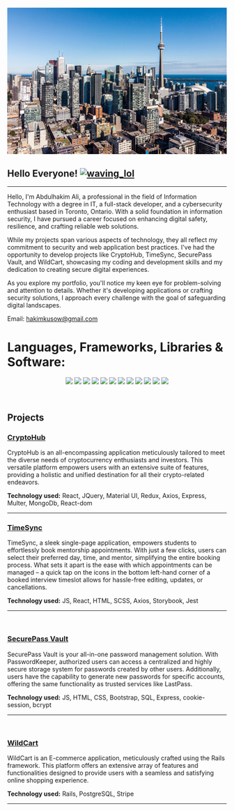 ![](https://github.com/nomadicafrican/nomadicafrican/blob/master/images/istockphoto-1040643480-170667a.jpeg?raw=true)

## Hello Everyone!  <a href="https://emoji.gg/emoji/6307_waving_lol"><img src="https://cdn3.emoji.gg/emojis/6307_waving_lol.gif" width="34px" height="34px" alt="waving_lol"></a>

---

Hello, I'm Abdulhakim Ali, a professional in the field of Information Technology with a degree in IT, a full-stack developer, and a cybersecurity enthusiast based in Toronto, Ontario. With a solid foundation in information security, I have pursued a career focused on enhancing digital safety, resilience, and crafting reliable web solutions.

While my projects span various aspects of technology, they all reflect my commitment to security and web application best practices. I've had the opportunity to develop projects like CryptoHub, TimeSync, SecurePass Vault, and WildCart, showcasing my coding and development skills and my dedication to creating secure digital experiences.

As you explore my portfolio, you'll notice my keen eye for problem-solving and attention to details. Whether it's developing applications or crafting security solutions, I approach every challenge with the goal of safeguarding digital landscapes.

Email: hakimkusow@gmail.com
<br/>

# Languages, Frameworks, Libraries & Software:

<p align="center">

<img src="https://img.shields.io/badge/PostgreSQL-316192?style=for-the-badge&logo=postgresql&logoColor=white" />

<img src="https://img.shields.io/badge/React-20232A?style=for-the-badge&logo=react&logoColor=61DAFB" />

<img src="https://img.shields.io/badge/Node.js-339933?style=for-the-badge&logo=nodedotjs&logoColor=white" />

<img src="https://img.shields.io/badge/CSS3-1572B6?style=for-the-badge&logo=css3&logoColor=white" />

<img src="https://img.shields.io/badge/HTML5-E34F26?style=for-the-badge&logo=html5&logoColor=white" />

<img src="https://img.shields.io/badge/jQuery-0769AD?style=for-the-badge&logo=jquery&logoColor=white"/>

<img src="https://img.shields.io/badge/Figma-F24E1E?style=for-the-badge&logo=figma&logoColor=white"/>

<img src="https://img.shields.io/badge/Adobe%20Photoshop-31A8FF?style=for-the-badge&logo=Adobe%20Photoshop&logoColor=black"/>

<img src="https://img.shields.io/badge/Express.js-000000?style=for-the-badge&logo=express&logoColor=white"/>

<img src="https://img.shields.io/badge/GIT-E44C30?style=for-the-badge&logo=git&logoColor=white"/>

<img src="https://img.shields.io/badge/React_Router-CA4245?style=for-the-badge&logo=react-router&logoColor=white"/>
  
<img src="https://img.shields.io/badge/MongoDB-4EA94B?style=for-the-badge&logo=mongodb&logoColor=white"/>

</p>
<br/>

## Projects

### [CryptoHub](https://github.com/nomadicafrican/CryptoHub)
CryptoHub is an all-encompassing application meticulously tailored to meet the diverse needs of cryptocurrency enthusiasts and investors. This versatile platform empowers users with an extensive suite of features, providing a holistic and unified destination for all their crypto-related endeavors.

<b>Technology used:</b> React, JQuery, Material UI, Redux, Axios, Express, Multer, MongoDb, React-dom
    
---   
### [TimeSync](https://github.com/nomadicafrican/TimeSync)

TimeSync, a sleek single-page application, empowers students to effortlessly book mentorship appointments. With just a few clicks, users can select their preferred day, time, and mentor, simplifying the entire booking process. What sets it apart is the ease with which appointments can be managed – a quick tap on the icons in the bottom left-hand corner of a booked interview timeslot allows for hassle-free editing, updates, or cancellations.

<b>Technology used:</b> JS, React, HTML, SCSS, Axios, Storybook, Jest

---
<br/>

### [SecurePass Vault](https://github.com/nomadicafrican/SecurePass-Vault)

SecurePass Vault is your all-in-one password management solution. With PasswordKeeper, authorized users can access a centralized and highly secure storage system for passwords created by other users. Additionally, users have the capability to generate new passwords for specific accounts, offering the same functionality as trusted services like LastPass.

<b>Technology used:</b> JS, HTML, CSS, Bootstrap, SQL, Express, cookie-session, bcrypt

---
<br/>

### [WildCart](https://github.com/nomadicafrican/WildCart)

WildCart is an E-commerce application, meticulously crafted using the Rails framework. This platform offers an extensive array of features and functionalities designed to provide users with a seamless and satisfying online shopping experience.

<b>Technology used:</b> Rails, PostgreSQL, Stripe

---
<br/>












